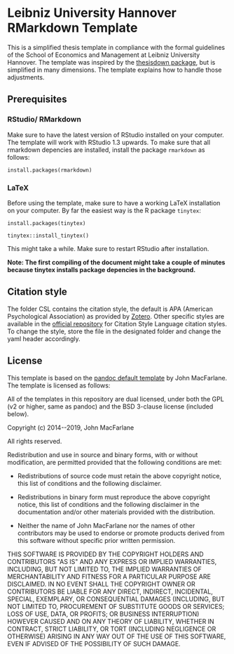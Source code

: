 # Leibniz University Hannover RMarkdown Template

This is a simplified thesis template in compliance with the formal guidelines of the School of Economics and Management at Leibniz University Hannover. 
The template was inspired by the [thesisdown package](https://github.com/ismayc/thesisdown), but is simplified in many dimensions. 
The template explains how to handle those adjustments.

## Prerequisites

### RStudio/ RMarkdown

Make sure to have the latest version of RStudio installed on your computer. 
The template will work with RStudio 1.3 upwards.
To make sure that all rmarkdown depencies are installed, install the package `rmarkdown` as follows:

```
install.packages(rmarkdown)

```


### LaTeX
Before using the template, make sure to have a working LaTeX installation on your computer. 
By far the easiest way is the R package `tinytex`:

```
install.packages(tinytex)

tinytex::install_tinytex()

```
This might take a while. 
Make sure to restart RStudio after installation. 

**Note: The first compiling of the document might take a couple of minutes because tinytex installs package depencies in the background.**



## Citation style

The folder CSL contains the citation style, the default is APA (American Psychological Association) as provided by [Zotero](https://www.zotero.org/styles/). 
Other specific styles are available in the [official repository](https://github.com/citation-style-language/styles#readme) for Citation Style Language citation styles.
To change the style, store the file in the designated folder and change the yaml header accordingly.

## License

This template is based on the [pandoc default template](https://github.com/jgm/pandoc-templates) by John MacFarlane. The template is licensed as follows:

All of the templates in this repository are dual licensed, under both the GPL (v2 or higher, same as pandoc) and the BSD 3-clause license (included below).

Copyright (c) 2014--2019, John MacFarlane

All rights reserved.

Redistribution and use in source and binary forms, with or without modification, are permitted provided that the following conditions are met:

  + Redistributions of source code must retain the above copyright notice, this list of conditions and the following disclaimer.

  + Redistributions in binary form must reproduce the above copyright notice, this list of conditions and the following disclaimer in the documentation and/or other materials provided with the distribution.

  + Neither the name of John MacFarlane nor the names of other contributors may be used to endorse or promote products derived from this software without specific prior written permission.


THIS SOFTWARE IS PROVIDED BY THE COPYRIGHT HOLDERS AND CONTRIBUTORS "AS IS" AND ANY EXPRESS OR IMPLIED WARRANTIES, INCLUDING, BUT NOT LIMITED TO, THE IMPLIED WARRANTIES OF MERCHANTABILITY AND FITNESS FOR A PARTICULAR PURPOSE ARE DISCLAIMED. IN NO EVENT SHALL THE COPYRIGHT OWNER OR CONTRIBUTORS BE LIABLE FOR ANY DIRECT, INDIRECT, INCIDENTAL, SPECIAL, EXEMPLARY, OR CONSEQUENTIAL DAMAGES (INCLUDING, BUT NOT LIMITED TO, PROCUREMENT OF SUBSTITUTE GOODS OR SERVICES; LOSS OF USE, DATA, OR PROFITS; OR BUSINESS INTERRUPTION) HOWEVER CAUSED AND ON ANY THEORY OF LIABILITY, WHETHER IN CONTRACT, STRICT LIABILITY, OR TORT (INCLUDING NEGLIGENCE OR OTHERWISE) ARISING IN ANY WAY OUT OF THE USE OF THIS SOFTWARE, EVEN IF ADVISED OF THE POSSIBILITY OF SUCH DAMAGE.